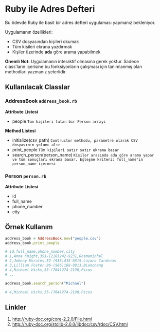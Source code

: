 # Ruby ile Adres Defteri

Bu ödevde Ruby ile basit bir adres defteri uygulaması yapmanız bekleniyor.

Uygulamanın özellikleri:

* CSV dosyasından kişileri okumak
* Tüm kişileri ekrana yazdırmak
* Kişiler üzerinde **ad**a göre arama yapabilmek

**Önemli Not:** Uygulamanın interaktif olmasına gerek yoktur. Sadece class'ların içerisine bu fonksiyonların çalışması için tanımlanmış olan methodları yazmanız yeterlidir.

## Kullanılacak Classlar

### AddressBook ``address_book.rb``

**Attribute Listesi**
- people ``Tüm kişileri tutan bir Person arrayi``

**Method Listesi**
- initialize(csv_path) ``Contructor methodu, parametre olarak CSV dosyasının yolunu alır``
- print_people ``Tüm kişileri satır satır ekrana basar``
- search_person(person_name) ``Kişiler arasında ada göre arama yapar ve tüm sonuçları ekrana basar. Eşleşme kriteri: full_name'in person_name içermesi ``

### Person ``person.rb``

**Attribute Listesi**
- id
- full_name
- phone_number
- city

## Örnek Kullanım

```ruby
address_book = AddressBook.new("people.csv")
address_book.print_people

# id,full_name,phone_number,city
# 1,Anna Knight,351-(218)242-9231,Rosmaninhal
# 2,Johnny Morales,52-(935)415-0815,Lazaro Cardenas
# 3,Lillian Foster,86-(566)188-0813,Biancheng
# 4,Michael Hicks,55-(764)274-2198,Picos
# ..

address_book.search_person("Michael")

# 4,Michael Hicks,55-(764)274-2198,Picos

```

## Linkler

1. http://ruby-doc.org/core-2.2.0/File.html
2. http://ruby-doc.org/stdlib-2.0.0/libdoc/csv/rdoc/CSV.html
